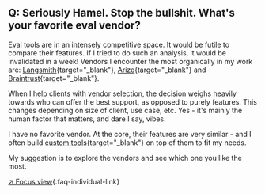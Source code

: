 ## Q: Seriously Hamel.  Stop the bullshit.  What's your favorite eval vendor?

Eval tools are in an intensely competitive space.  It would be futile to compare their features.  If I tried to do such an analysis, it would be invalidated in a week!  Vendors I encounter the most organically in my work are: [Langsmith](https://www.langchain.com/langsmith){target="_blank"}, [Arize](https://arize.com/){target="_blank"} and [Braintrust](https://www.braintrust.dev/){target="_blank"}.

When I help clients with vendor selection, the decision weighs heavily towards who can offer the best support, as opposed to purely features.  This changes depending on size of client, use case, etc. Yes - it's mainly the human factor that matters, and dare I say, vibes.

I have no favorite vendor.  At the core, their features are very similar - and I often build [custom tools](https://hamel.dev/blog/posts/evals/#q-should-i-build-a-custom-annotation-tool-or-use-something-off-the-shelf){target="_blank"} on top of them to fit my needs. 

My suggestion is to explore the vendors and see which one you like the most.

[↗ Focus view](/blog/posts/evals-faq/seriously-hamel-stop-the-bullshit-whats-your-favorite-eval-vendor.html){.faq-individual-link}